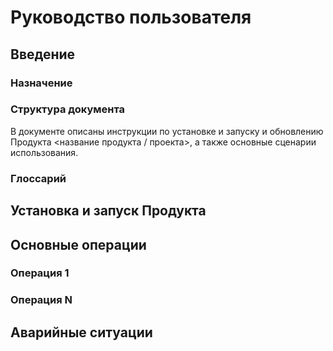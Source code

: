 # Руководство пользователя

## Введение

### Назначение

<!-- назначение продукта, взять из Vision -->

### Структура документа

В документе описаны инструкции по установке и запуску и обновлению Продукта <название продукта / проекта>, а также основные сценарии использования.

### Глоссарий

<!-- используемые термины -->

## Установка и запуск Продукта

<!-- шаги по установке и настройке продукта, установка зависимостей, если требуется -->

## Основные операции

### Операция 1

<!-- описание операции в виде алгоритма, в идеале должно совпадать с функциональными возможностями из vision -->

### Операция N

## Аварийные ситуации

<!-- возможные ошибки и пути их устранения -->
